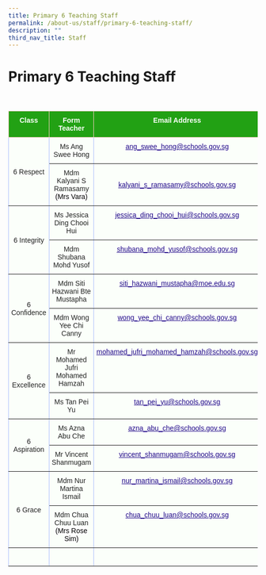 ```yaml
---
title: Primary 6 Teaching Staff
permalink: /about-us/staff/primary-6-teaching-staff/
description: ""
third_nav_title: Staff
---
```

Primary 6 Teaching Staff
========================

<br>

<style type="text/css">
.tg  {border-collapse:collapse;border-color:#aabcfe;border-spacing:0;}
.tg td{background-color:#e8edff;border-color:#aabcfe;border-style:solid;border-width:1px;color:#669;
  font-family:Arial, sans-serif;font-size:14px;overflow:hidden;padding:10px 5px;word-break:normal;}
.tg th{background-color:#b9c9fe;border-color:#aabcfe;border-style:solid;border-width:1px;color:#039;
  font-family:Arial, sans-serif;font-size:14px;font-weight:normal;overflow:hidden;padding:10px 5px;word-break:normal;}
.tg .tg-g24l{background-color:#FBFFFA;border-color:inherit;color:#21088A;font-weight:bold;text-align:center;
  text-decoration:underline;vertical-align:top}
.tg .tg-ug26{background-color:#FBFFFA;border-color:inherit;color:#222;text-align:center;vertical-align:middle}
.tg .tg-ehgc{background-color:#22A114;border-color:#ffccc9;color:#FBFFFA;font-weight:bold;text-align:center;vertical-align:top}
.tg .tg-djmn{background-color:#FBFFFA;border-color:inherit;color:#222;text-align:center;vertical-align:middle}
.tg .tg-33ww{background-color:#FBFFFA;border-color:inherit;color:#21088A;font-weight:bold;text-align:center;
  text-decoration:underline;vertical-align:top}
</style>
<table class="tg">
<thead>
  <tr>
    <th class="tg-ehgc">Class</th>
    <th class="tg-ehgc">Form Teacher</th>
    <th class="tg-ehgc">Email Address</th>
  </tr>
</thead>
<tbody>
  <tr>
    <td class="tg-djmn" rowspan="2"><span style="color:#222;background-color:#FBFFFA">6 Respect</span></td>
    <td class="tg-djmn"><span style="color:#222;background-color:#FBFFFA">Ms Ang Swee Hong</span></td>
    <td class="tg-33ww"><a href="mailto:ang_swee_hong@schools.gov.sg"><span style="font-weight:500;text-decoration:underline;color:#21088A">ang_swee_hong@schools.gov.sg</span></a></td>
  </tr>
  <tr>
    <td class="tg-ug26"><span style="color:#222;background-color:#FBFFFA">Mdm Kalyani S Ramasamy</span><br><span style="color:#000;background-color:#FFF"> (Mrs Vara)</span><br></td>
    <td class="tg-g24l" style="text-align: center; vertical-align: middle;"><a href="mailto:kalyani_s_ramasamy@schools.gov.sg"><span style="font-weight:500;text-decoration:underline;color:#21088A">kalyani_s_ramasamy@schools.gov.sg</span></a><br></td>
  </tr>
  <tr>
    <td class="tg-djmn" rowspan="2"><span style="color:#222;background-color:#FBFFFA">6 Integrity</span></td>
    <td class="tg-djmn"><span style="color:#222;background-color:#FBFFFA">Ms Jessica Ding Chooi Hui</span></td>
    <td class="tg-33ww"><a href="mailto:jessica_ding_chooi_hui@schools.gov.sg"><span style="font-weight:500;text-decoration:underline;color:#21088A">jessica_ding_chooi_hui@schools.gov.sg</span></a></td>
  </tr>
  <tr>
    <td class="tg-ug26"><span style="color:#222;background-color:#FBFFFA">Mdm Shubana Mohd Yusof</span><br></td>
    <td class="tg-g24l"><a href="mailto:shubana_mohd_yusof@schools.gov.sg"><span style="font-weight:500;text-decoration:underline;color:#21088A">shubana_mohd_yusof@schools.gov.sg</span></a><br></td>
  </tr>
  <tr>
    <td class="tg-djmn" rowspan="2"><span style="color:#222;background-color:#FBFFFA">6 Confidence</span></td>
    <td class="tg-djmn"><span style="color:#222;background-color:#FBFFFA">Mdm Siti Hazwani Bte Mustapha</span></td>
    <td class="tg-33ww"><a href="mailto:siti_hazwani_mustapha@moe.edu.sg"><span style="font-weight:500;text-decoration:underline;color:#21088A">siti_hazwani_mustapha@moe.edu.sg</span></a></td>
  </tr>
  <tr>
    <td class="tg-ug26"><span style="color:#222;background-color:#FBFFFA">Mdm Wong Yee Chi Canny</span></td>
    <td class="tg-g24l"><a href="mailto:wong_yee_chi_canny@schools.gov.sg"><span style="font-weight:500;text-decoration:underline;color:#21088A">wong_yee_chi_canny@schools.gov.sg</span></a></td>
  </tr>
  <tr>
    <td class="tg-djmn" rowspan="2"><span style="color:#222;background-color:#FBFFFA">6 Excellence</span></td>
    <td class="tg-djmn"><span style="color:#222;background-color:#FBFFFA">Mr Mohamed Jufri Mohamed Hamzah</span><br></td>
    <td class="tg-33ww"><a href="mailto:mohamed_jufri_mohamed_hamzah@schools.gov.sg"><span style="font-weight:500;text-decoration:underline;color:#21088A">mohamed_jufri_mohamed_hamzah@schools.gov.sg</span></a><br></td>
  </tr>
  <tr>
    <td class="tg-ug26"><span style="color:#222;background-color:#FBFFFA">Ms Tan Pei Yu</span></td>
    <td class="tg-g24l"><a href="mailto:tan_pei_yu@schools.gov.sg"><span style="font-weight:500;text-decoration:underline;color:#21088A">tan_pei_yu@schools.gov.sg</span></a></td>
  </tr>
  <tr>
    <td class="tg-djmn" rowspan="2"><span style="color:#222;background-color:#FBFFFA">6 Aspiration</span></td>
    <td class="tg-djmn"><span style="color:#222;background-color:#FBFFFA">Ms Azna Abu Che</span><br></td>
    <td class="tg-33ww"><a href="mailto:azna_abu_che@schools.gov.sg"><span style="font-weight:500;text-decoration:underline;color:#21088A">azna_abu_che@schools.gov.sg</span></a><br></td>
  </tr>
  <tr>
    <td class="tg-ug26"><span style="color:#222;background-color:#FBFFFA">Mr Vincent Shanmugam</span><br></td>
    <td class="tg-g24l"><a href="mailto:vincent_shanmugam@schools.gov.sg"><span style="font-weight:500;text-decoration:underline;color:#21088A">vincent_shanmugam@schools.gov.sg</span></a><br></td>
  </tr>
  <tr>
    <td class="tg-djmn" rowspan="2"><span style="color:#222;background-color:#FBFFFA">6 Grace</span></td>
    <td class="tg-djmn"><span style="color:#222;background-color:#FBFFFA">Mdm Nur Martina Ismail</span><br></td>
    <td class="tg-33ww"><a href="mailto:nur_martina_ismail@schools.gov.sg"><span style="font-weight:500;text-decoration:underline;color:#21088A">nur_martina_ismail@schools.gov.sg</span></a></td>
  </tr>
  <tr>
    <td class="tg-ug26"><span style="color:#222;background-color:#FBFFFA">Mdm Chua Chuu Luan</span><br><span style="color:#000;background-color:#FFF">(Mrs Rose Sim)</span><br></td>
    <td class="tg-g24l"><a href="mailto:chua_chuu_luan@schools.gov.sg"><span style="font-weight:500;text-decoration:underline;color:#21088A">chua_chuu_luan@schools.gov.sg</span></a></td>
  </tr>
	  <tr>
    <td class="tg-djmn"><span style="color:#222;background-color:#FBFFFA"></span></td>
    <td class="tg-djmn"><span style="color:#222;background-color:#FBFFFA"></span><br></td>
    <td class="tg-33ww"></td>
  </tr>
 
</tbody>
</table>